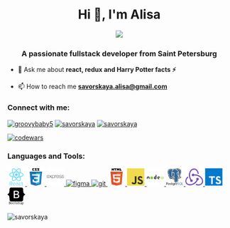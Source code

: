 <h1 align="center">Hi 👋, I'm Alisa</h1>

<div align="center">
   <img src="https://media.giphy.com/media/xH7Yh3DSNvn4k/giphy.gif" height="225px"/>
</div>

<h3 align="center">A passionate fullstack developer from Saint Petersburg</h3>

- 💬 Ask me about **react, redux and Harry Potter facts ⚡️**

- 📫 How to reach me **savorskaya.alisa@gmail.com**

<h3 align="left">Connect with me:</h3>
<p align="left">
<a href="https://instagram.com/groovybaby5" target="blank"><img align="center" src="https://raw.githubusercontent.com/rahuldkjain/github-profile-readme-generator/master/src/images/icons/Social/instagram.svg" alt="groovybaby5" height="30" width="40" /></a>
<a href="https://t.me/savorskaya" target="blank"><img align="center" src="https://img.icons8.com/fluency/48/000000/telegram-app.png" alt="savorskaya" height="40" width="40" /></a>
<a href="https://api.whatsapp.com/send/?phone=79215547706&text&type=phone_number&app_absent=0" target="blank"><img align="center" src="https://img.icons8.com/color/48/000000/whatsapp.png" alt="savorskaya" height="40" width="40" /></a>
</p>
<!-- 
[<img align="left" alt="juljuliks | LinkedIn" width="40px" src="https://img.icons8.com/color/48/000000/linkedin-2--v1.png" />][linkedin] -->


<a href="https://www.codewars.com/" target="blank"><img alt="codewars" src="https://www.codewars.com/users/Alyssen95/badges/small?theme=light"></a>

<h3 align="left">Languages and Tools:</h3>
<p align="left">
   <a href="https://reactjs.org/" target="_blank" rel="noreferrer"> <img src="https://raw.githubusercontent.com/devicons/devicon/master/icons/react/react-original-wordmark.svg" alt="react" width="40" height="40"/> </a>
   <a href="https://www.w3schools.com/css/" target="_blank" rel="noreferrer"> <img src="https://raw.githubusercontent.com/devicons/devicon/master/icons/css3/css3-original-wordmark.svg" alt="css3" width="40" height="40"/> </a> <a href="https://expressjs.com" target="_blank" rel="noreferrer"> <img src="https://raw.githubusercontent.com/devicons/devicon/master/icons/express/express-original-wordmark.svg" alt="express" width="40" height="40"/> </a> <a href="https://www.figma.com/" target="_blank" rel="noreferrer"> <img src="https://www.vectorlogo.zone/logos/figma/figma-icon.svg" alt="figma" width="40" height="40"/> </a> <a href="https://git-scm.com/" target="_blank" rel="noreferrer"> <img src="https://www.vectorlogo.zone/logos/git-scm/git-scm-icon.svg" alt="git" width="40" height="40"/> </a> <a href="https://www.w3.org/html/" target="_blank" rel="noreferrer"> <img src="https://raw.githubusercontent.com/devicons/devicon/master/icons/html5/html5-original-wordmark.svg" alt="html5" width="40" height="40"/> </a> <a href="https://developer.mozilla.org/en-US/docs/Web/JavaScript" target="_blank" rel="noreferrer"> <img src="https://raw.githubusercontent.com/devicons/devicon/master/icons/javascript/javascript-original.svg" alt="javascript" width="40" height="40"/> </a> <a href="https://nodejs.org" target="_blank" rel="noreferrer"> <img src="https://raw.githubusercontent.com/devicons/devicon/master/icons/nodejs/nodejs-original-wordmark.svg" alt="nodejs" width="40" height="40"/> </a> <a href="https://www.postgresql.org" target="_blank" rel="noreferrer"> <img src="https://raw.githubusercontent.com/devicons/devicon/master/icons/postgresql/postgresql-original-wordmark.svg" alt="postgresql" width="40" height="40"/> </a>  <a href="https://redux.js.org" target="_blank" rel="noreferrer"> <img src="https://raw.githubusercontent.com/devicons/devicon/master/icons/redux/redux-original.svg" alt="redux" width="40" height="40"/> </a> <a href="https://www.typescriptlang.org/" target="_blank" rel="noreferrer"> <img src="https://raw.githubusercontent.com/devicons/devicon/master/icons/typescript/typescript-original.svg" alt="typescript" width="40" height="40"/> </a> 
<a href="https://getbootstrap.com" target="_blank" rel="noreferrer"> <img src="https://raw.githubusercontent.com/devicons/devicon/master/icons/bootstrap/bootstrap-plain-wordmark.svg" alt="bootstrap" width="40" height="40"/> </a>
</p>

<p><img align="center" src="https://github-readme-stats.vercel.app/api/top-langs?username=savorskaya&show_icons=true&locale=en&layout=compact" alt="savorskaya" /></p>
